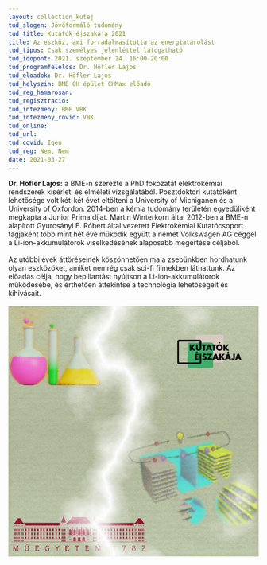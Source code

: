 ```yaml
---
layout: collection_kutej
tud_slogen: Jövőformáló tudomány
tud_title: Kutatók éjszakája 2021
title: Az eszköz, ami forradalmasította az energiatárolást
tud_tipus: Csak személyes jelenléttel látogatható
tud_idopont: 2021. szeptember 24. 16:00-20:00
tud_programfelelos: Dr. Höfler Lajos
tud_eloadok: Dr. Höfler Lajos
tud_helyszin: BME CH épület CHMax előadó
tud_reg_hamarosan:
tud_regisztracio:
tud_intezmeny: BME VBK
tud_intezmeny_rovid: VBK
tud_online:
tud_url:
tud_covid: Igen
tud_reg: Nem, Nem
date: 2021-03-27
---
```


<b>Dr. Höfler Lajos:</b> a BME-n szerezte a PhD fokozatát elektrokémiai rendszerek kísérleti és elméleti vizsgálatából. Posztdoktori kutatóként lehetősége volt két-két évet eltölteni a University of Michiganen és a University of Oxfordon. 2014-ben a kémia tudomány területén egyedüliként megkapta a Junior Prima díjat. Martin Winterkorn által 2012-ben a BME-n alapított Gyurcsányi E. Róbert által vezetett Elektrokémiai Kutatócsoport tagjaként több mint hét éve működik együtt a német Volkswagen AG céggel a Li-ion-akkumulátorok viselkedésének alaposabb megértése céljából. 
<br><br>
Az utóbbi évek áttöréseinek köszönhetően ma a zsebünkben hordhatunk olyan eszközöket, amiket nemrég csak sci-fi filmekben láthattunk. Az előadás célja, hogy bepillantást nyújtson a Li-ion-akkumulátorok működésébe, és érthetően áttekintse a technológia lehetőségeit és kihívásait. 
<br><br>
<img src="images/energiatarolas.png" max-width="500" class="center"> 

